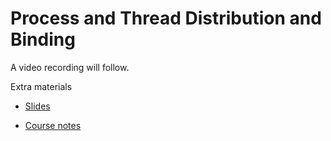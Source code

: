 # Process and Thread Distribution and Binding

A video recording will follow.

Extra materials

-   [Slides](https://462000265.lumidata.eu/2day-20240502/files/LUMI-2day-20240502-07-binding.pdf)

-   [Course notes](07_Binding.md)
